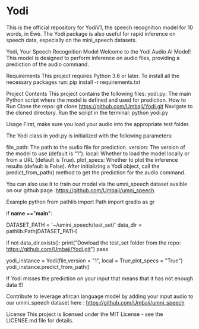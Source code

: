 # Yodi
This is the official repository for YodiV1, the speech recognition model for 10 words, in Ewè.  The Yodi package is also useful for rapid inference on speech data, especially on the mini_speech datasets.


Yodi, Your Speech Recognition Model
Welcome to the Yodi Audio AI Model! This model is designed to perform inference on audio files, providing a prediction of the audio command.

Requirements
This project requires Python 3.6 or later.
To install all the necessary packages run:
pip install -r requirements.txt

Project Contents
This project contains the following files:
yodi.py: The main Python script where the model is defined and used for prediction.
How to Run
Clone the repo: git clone https://github.com/Umbaji/Yodi.git
Navigate to the cloned directory.
Run the script in the terminal: python yodi.py

Usage
First, make sure you load your audio into the appropriate test folder.

The Yodi class in yodi.py is initialized with the following parameters:

file_path: The path to the audio file for prediction.
version: The version of the model to use (default is “1”).
local: Whether to load the model locally or from a URL (default is True).
plot_specs: Whether to plot the inference results (default is False).
After initializing a Yodi object, call the predict_from_path() method to get the prediction for the audio command.

You can also use it to train our model via the umni_speech dataset avaible on our github page :https://github.com/Umbaji/umni_speech

Example
python
from pathlib import Path
import gradio as gr

if __name__ =="__main__":
    
DATASET_PATH = '~/umini_speech/test_set/'
data_dir = pathlib.Path(DATASET_PATH)

if not data_dir.exists():
        print("Dowload the test_set folder from the repo: https://github.com/Umbaji/Yodi.git")
        pass
        
yodi_instance = Yodi(file,version = "1", local = True,plot_specs = "True")
yodi_instance.predict_from_path()

If Yodi misses the prediction on your input that means that it has not enough data !!!

Contribute to leverage afircan language model by adding your input audio to our umini_speech dataset here :
https://github.com/Umbaji/umni_speech

License
This project is licensed under the MIT License - see the LICENSE.md file for details.